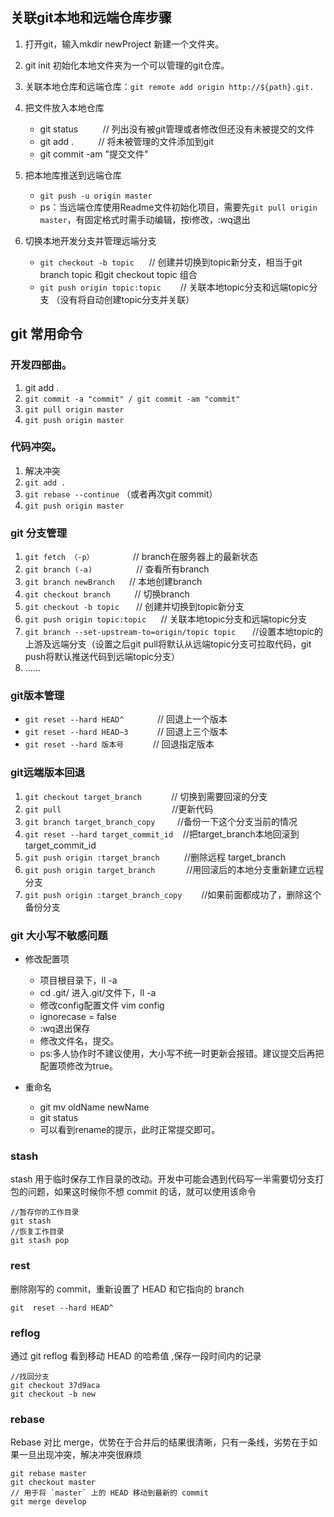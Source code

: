## 关联git本地和远端仓库步骤

1. 打开git，输入mkdir newProject 新建一个文件夹。
2. git init 初始化本地文件夹为一个可以管理的git仓库。
3. 关联本地仓库和远端仓库：`git remote add origin http://${path}.git.`
4. 把文件放入本地仓库

    - git status          // 列出没有被git管理或者修改但还没有未被提交的文件
    - git add .           // 将未被管理的文件添加到git
    - git commit -am "提交文件"


5. 把本地库推送到远端仓库

    - `git push -u origin master`
    - ps：当远端仓库使用Readme文件初始化项目，需要先`git pull origin master`，有固定格式时需手动编辑，按i修改，:wq退出


6. 切换本地开发分支并管理远端分支

    - `git checkout -b topic`      // 创建并切换到topic新分支，相当于git branch topic 和git checkout topic 组合
    - `git push origin topic:topic `      // 关联本地topic分支和远端topic分支 （没有将自动创建topic分支并关联）



## git 常用命令

### 开发四部曲。

1. git add .
2. `git commit -a "commit" / git commit -am "commit"`
3. `git pull origin master`
4. `git push origin master`


### 代码冲突。

1. 解决冲突
2. `git add .`
3. `git rebase --continue` （或者再次git commit）
4. `git push origin master`


### git 分支管理

1. `git fetch （-p） `              // branch在服务器上的最新状态
2. `git branch (-a) `                // 查看所有branch
3. `git branch newBranch `    // 本地创建branch
4. `git checkout branch `        // 切换branch
5. `git checkout -b topic `     // 创建并切换到topic新分支
6. `git push origin topic:topic`       // 关联本地topic分支和远端topic分支
7. `git branch --set-upstream-to=origin/topic topic `     //设置本地topic的上游及远端分支（设置之后git pull将默认从远端topic分支可拉取代码，git push将默认推送代码到远端topic分支）
8. ......


### git版本管理

- `git reset --hard HEAD^  `           // 回退上一个版本
- `git reset --hard HEAD~3 `           // 回退上三个版本
- `git reset --hard 版本号 `           // 回退指定版本


### git远端版本回退

1. `git checkout target_branch`             // 切换到需要回滚的分支
2. `git pull`		                                                    //更新代码
3. `git branch target_branch_copy`            //备份一下这个分支当前的情况
4. `git reset --hard target_commit_id`    //把target_branch本地回滚到target_commit_id
5. `git push origin :target_branch`             //删除远程 target_branch
6. `git push origin target_branch  `          //用回滚后的本地分支重新建立远程分支
7. `git push origin :target_branch_copy `      //如果前面都成功了，删除这个备份分支


### git 大小写不敏感问题

- 修改配置项

    - 项目根目录下，ll -a
    - cd .git/ 进入.git/文件下，ll -a
    - 修改config配置文件 vim config
    - ignorecase = false
    - :wq退出保存
    - 修改文件名，提交。
    - ps:多人协作时不建议使用，大小写不统一时更新会报错。建议提交后再把配置项修改为true。


- 重命名

    - git mv oldName newName
    - git status
    - 可以看到rename的提示，此时正常提交即可。

### stash

stash 用于临时保存工作目录的改动。开发中可能会遇到代码写一半需要切分支打包的问题，如果这时候你不想 commit 的话，就可以使用该命令
```
//暂存你的工作目录
git stash 
//恢复工作目录
git stash pop
```
### rest 
删除刚写的 commit，重新设置了 HEAD 和它指向的 branch
```
git  reset --hard HEAD^
```
### reflog

通过 git reflog 看到移动 HEAD 的哈希值 ,保存一段时间内的记录
```
//找回分支
git checkout 37d9aca
git checkout -b new
```
### rebase 
Rebase 对比 merge，优势在于合并后的结果很清晰，只有一条线，劣势在于如果一旦出现冲突，解决冲突很麻烦
```
git rebase master
git checkout master
// 用于将 `master` 上的 HEAD 移动到最新的 commit
git merge develop
```